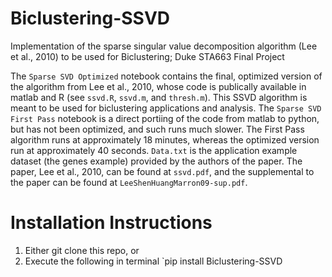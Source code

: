# Biclustering-SSVD
Implementation of the sparse singular value decomposition algorithm (Lee et al., 2010) to be used for Biclustering; Duke STA663 Final Project

The `Sparse SVD Optimized` notebook contains the final, optimized version of the algorithm from Lee et al., 2010, whose code is publically available in matlab and R (see `ssvd.R`, `ssvd.m`, and `thresh.m`). This SSVD algorithm is meant to be used for biclustering applications and analysis. The `Sparse SVD First Pass` notebook is a direct portiing of the code from matlab to python, but has not been optimized, and such runs much slower. The First Pass algorithm runs at approximately 18 minutes, whereas the optimized version run at approximately 40 seconds. `Data.txt` is the application example dataset (the genes example) provided by the authors of the paper. The paper, Lee et al., 2010, can be found at `ssvd.pdf`, and the supplemental to the paper can be found at `LeeShenHuangMarron09-sup.pdf`. 

# Installation Instructions

1) Either git clone this repo, or 
2) Execute the following in terminal `pip install Biclustering-SSVD
